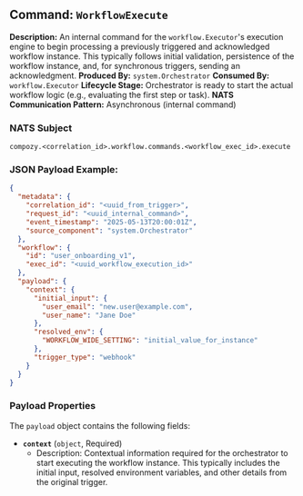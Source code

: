 ## Command: `WorkflowExecute`

**Description:** An internal command for the `workflow.Executor`'s execution engine to begin processing a previously triggered and acknowledged workflow instance. This typically follows initial validation, persistence of the workflow instance, and, for synchronous triggers, sending an acknowledgment.
**Produced By:** `system.Orchestrator` 
**Consumed By:** `workflow.Executor` 
**Lifecycle Stage:** Orchestrator is ready to start the actual workflow logic (e.g., evaluating the first step or task).
**NATS Communication Pattern:** Asynchronous (internal command)

### NATS Subject

`compozy.<correlation_id>.workflow.commands.<workflow_exec_id>.execute`

### JSON Payload Example:

```json
{
  "metadata": {
    "correlation_id": "<uuid_from_trigger>",
    "request_id": "<uuid_internal_command>",
    "event_timestamp": "2025-05-13T20:00:01Z",
    "source_component": "system.Orchestrator"
  },
  "workflow": {
    "id": "user_onboarding_v1",
    "exec_id": "<uuid_workflow_execution_id>"
  },
  "payload": {
    "context": {
      "initial_input": {
        "user_email": "new.user@example.com",
        "user_name": "Jane Doe"
      },
      "resolved_env": {
        "WORKFLOW_WIDE_SETTING": "initial_value_for_instance"
      },
      "trigger_type": "webhook"
    }
  }
}
```

### Payload Properties

The `payload` object contains the following fields:
-   **`context`** (`object`, Required)
    -   Description: Contextual information required for the orchestrator to start executing the workflow instance. This typically includes the initial input, resolved environment variables, and other details from the original trigger. 

